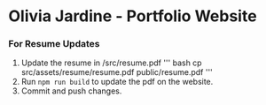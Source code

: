 # Olivia Jardine - Portfolio Website

### For Resume Updates
1. Update the resume in /src/resume.pdf
''' bash
cp src/assets/resume/resume.pdf public/resume.pdf
'''
2. Run `npm run build` to update the pdf on the website.
3. Commit and push changes.